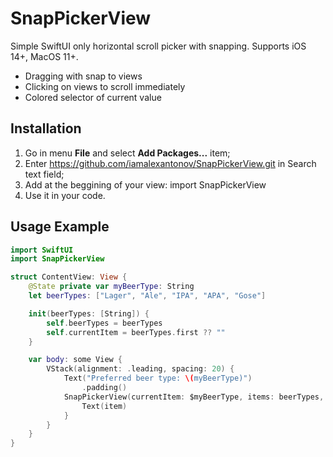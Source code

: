 # SnapPickerView

Simple SwiftUI only horizontal scroll picker with snapping. Supports iOS 14+, MacOS 11+.
- Dragging with snap to views
- Clicking on views to scroll immediately
- Colored selector of current value

## Installation

1. Go in menu **File** and select **Add Packages...** item;
2. Enter https://github.com/iamalexantonov/SnapPickerView.git in Search text field;
3. Add at the beggining of your view:
    import SnapPickerView
4. Use it in your code.

## Usage Example

```swift
import SwiftUI
import SnapPickerView

struct ContentView: View {
    @State private var myBeerType: String
    let beerTypes: ["Lager", "Ale", "IPA", "APA", "Gose"]

    init(beerTypes: [String]) {
        self.beerTypes = beerTypes
        self.currentItem = beerTypes.first ?? ""
    }

    var body: some View {
        VStack(alignment: .leading, spacing: 20) {
            Text("Preferred beer type: \(myBeerType)")
                .padding()
            SnapPickerView(currentItem: $myBeerType, items: beerTypes, itemWidth: 80, itemHeight: 20, spacing: 80, componentWidth: UIScreen.main.bounds.width, selectorColor: .green) { item in
                Text(item)
            }
        }
    }
}
```
